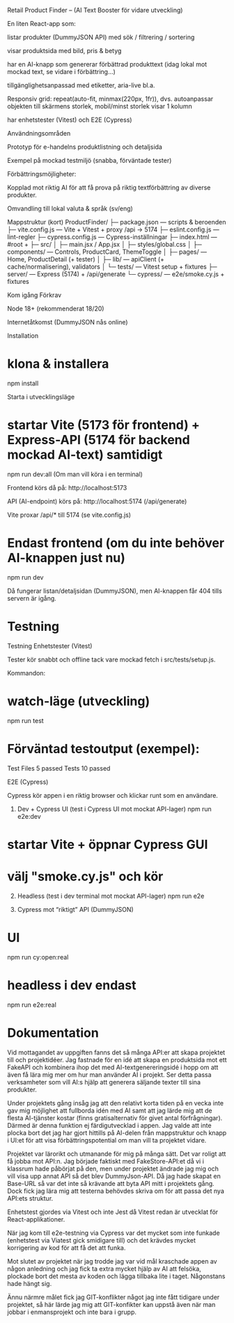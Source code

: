 Retail Product Finder – (AI Text Booster för vidare utveckling)

En liten React-app som:

listar produkter (DummyJSON API) med sök / filtrering / sortering

visar produktsida med bild, pris & betyg

har en AI-knapp som genererar förbättrad produkttext (idag lokal mot mockad text, se vidare i förbättring...)

tillgänglighetsanpassad med etiketter, aria-live bl.a.

Responsiv grid: repeat(auto-fit, minmax(220px, 1fr)), dvs. autoanpassar objekten till skärmens storlek, mobil/minst storlek visar 1 kolumn

har enhetstester (Vitest) och E2E (Cypress)

Användningsområden

Prototyp för e-handelns produktlistning och detaljsida

Exempel på mockad testmiljö (snabba, förväntade tester)

Förbättringsmöjligheter:

Kopplad mot riktig AI för att få prova på riktig textförbättring av diverse produkter.

Omvandling till lokal valuta & språk (sv/eng)

Mappstruktur (kort)
ProductFinder/
├─ package.json — scripts & beroenden
├─ vite.config.js — Vite + Vitest + proxy /api → 5174
├─ eslint.config.js — lint-regler
├─ cypress.config.js — Cypress-inställningar
├─ index.html — #root + <meta viewport>
├─ src/
│ ├─ main.jsx / App.jsx
│ ├─ styles/global.css
│ ├─ components/ — Controls, ProductCard, ThemeToggle
│ ├─ pages/ — Home, ProductDetail (+ tester)
│ ├─ lib/ — apiClient (+ cache/normalisering), validators
│ └─ tests/ — Vitest setup + fixtures
├─ server/ — Express (5174) + /api/generate
└─ cypress/ — e2e/smoke.cy.js + fixtures

Kom igång
Förkrav

Node 18+ (rekommenderat 18/20)

Internetåtkomst (DummyJSON nås online)

Installation

# klona & installera

npm install

Starta i utvecklingsläge

# startar Vite (5173 för frontend) + Express-API (5174 för backend mockad AI-text) samtidigt

npm run dev:all (Om man vill köra i en terminal)

Frontend körs då på: http://localhost:5173

API (AI-endpoint) körs på: http://localhost:5174 (/api/generate)

Vite proxar /api/\* till 5174 (se vite.config.js)

# Endast frontend (om du inte behöver AI-knappen just nu)

npm run dev

Då fungerar listan/detaljsidan (DummyJSON), men AI-knappen får 404 tills servern är igång.

# Testning

Testning
Enhetstester (Vitest)

Tester kör snabbt och offline tack vare mockad fetch i src/tests/setup.js.

Kommandon:

# watch-läge (utveckling)

npm run test

# Förväntad testoutput (exempel):

Test Files 5 passed
Tests 10 passed

E2E (Cypress)

Cypress kör appen i en riktig browser och klickar runt som en användare.

1. Dev + Cypress UI (test i Cypress UI mot mockat API-lager)
   npm run e2e:dev

# startar Vite + öppnar Cypress GUI

# välj "smoke.cy.js" och kör

2. Headless (test i dev terminal mot mockat API-lager)
   npm run e2e

3. Cypress mot “riktigt” API (DummyJSON)

# UI

npm run cy:open:real

# headless i dev endast

npm run e2e:real

# Dokumentation

Vid mottagandet av uppgiften fanns det så många API:er att skapa projektet till och projektidéer.
Jag fastnade för en idé att skapa en produktsida mot ett FakeAPI och kombinera ihop det med AI-textgenereringsidé i hopp om att även få lära mig mer om hur man använder AI i projekt.
Ser detta passa verksamheter som vill AI:s hjälp att generera säljande texter till sina produkter.

Under projektets gång insåg jag att den relativt korta tiden på en vecka inte gav mig möjlighet att
fullborda idén med AI samt att jag lärde mig att de flesta AI-tjänster kostar (finns gratisalternativ för givet antal förfrågningar). Därmed är denna funktion ej färdigutvecklad i appen.
Jag valde att inte plocka bort det jag har gjort hittills på AI-delen från mappstruktur och knapp i UI:et för att visa förbättringspotential om man vill ta projektet vidare.

Projektet var lärorikt och utmanande för mig på många sätt.
Det var roligt att få jobba mot API:n.
Jag började faktiskt med FakeStore-API:et då vi i klassrum hade påbörjat på den, men under projektet ändrade jag mig och vill visa upp annat API så det blev DummyJson-API. Då jag hade skapat en Base-URL så var det inte så krävande att byta API mitt i projektets gång.
Dock fick jag lära mig att testerna behövdes skriva om för att passa det nya API:ets struktur.

Enhetstest gjordes via Vitest och inte Jest då Vitest redan är utvecklat för React-applikationer.

När jag kom till e2e-testning via Cypress var det mycket som inte funkade (enhetstest via Viatest gick smidigare till) och det krävdes mycket korrigering av kod för att få det att funka.

Mot slutet av projektet när jag trodde jag var vid mål kraschade appen av någon anledning och jag fick ta extra mycket hjälp av AI att felsöka, plockade bort det mesta av koden och lägga tillbaka lite i taget. Någonstans hade hängt sig.

Ännu närmre målet fick jag GIT-konflikter något jag inte fått tidigare under projektet, så här lärde jag mig att GIT-konfikter kan uppstå även när man jobbar i enmansprojekt och inte bara i grupp.
